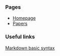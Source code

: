 ### Pages

* [Homepage](index.md)
* [Papers](papers.md)


### Useful links

[Markdown basic syntax](https://www.markdownguide.org/basic-syntax/)
